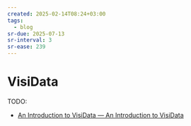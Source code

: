 ```yaml
---
created: 2025-02-14T08:24+03:00
tags:
  - blog
sr-due: 2025-07-13
sr-interval: 3
sr-ease: 239
---
```


# VisiData

TODO:

- [An Introduction to VisiData — An Introduction to VisiData](https://jsvine.github.io/intro-to-visidata/)
